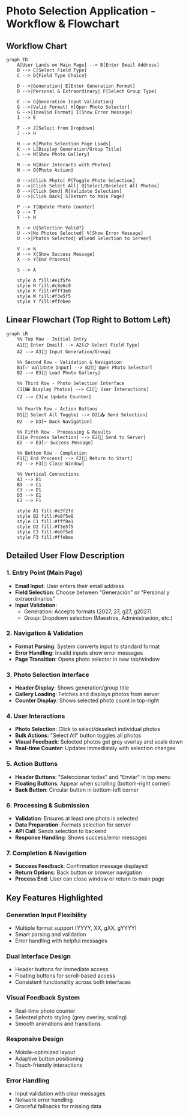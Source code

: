 # Photo Selection Application - Workflow & Flowchart

## Workflow Chart

```mermaid
graph TD
    A[User Lands on Main Page] --> B[Enter Email Address]
    B --> C[Select Field Type]
    C --> D{Field Type Choice}
    
    D -->|Generation| E[Enter Generation Format]
    D -->|Personal & Extraordinary| F[Select Group Type]
    
    E --> G{Generation Input Validation}
    G -->|Valid Format| H[Open Photo Selector]
    G -->|Invalid Format| I[Show Error Message]
    I --> E
    
    F --> J[Select from Dropdown]
    J --> H
    
    H --> K[Photo Selection Page Loads]
    K --> L[Display Generation/Group Title]
    L --> M[Show Photo Gallery]
    
    M --> N[User Interacts with Photos]
    N --> O{Photo Action}
    
    O -->|Click Photo| P[Toggle Photo Selection]
    O -->|Click Select All| Q[Select/Deselect All Photos]
    O -->|Click Send| R[Validate Selection]
    O -->|Click Back| S[Return to Main Page]
    
    P --> T[Update Photo Counter]
    Q --> T
    T --> N
    
    R --> U{Selection Valid?}
    U -->|No Photos Selected| V[Show Error Message]
    U -->|Photos Selected| W[Send Selection to Server]
    
    V --> N
    W --> X[Show Success Message]
    X --> Y[End Process]
    
    S --> A
    
    style A fill:#e1f5fe
    style H fill:#c8e6c9
    style K fill:#fff3e0
    style W fill:#f3e5f5
    style Y fill:#ffebee
```

## Linear Flowchart (Top Right to Bottom Left)

```mermaid
graph LR
    %% Top Row - Initial Entry
    A1[📧 Enter Email] --> A2[📋 Select Field Type]
    A2 --> A3[📝 Input Generation/Group]
    
    %% Second Row - Validation & Navigation
    B1[✅ Validate Input] --> B2[🚪 Open Photo Selector]
    B2 --> B3[📱 Load Photo Gallery]
    
    %% Third Row - Photo Selection Interface
    C1[🖼️ Display Photos] --> C2[👆 User Interactions]
    C2 --> C3[📊 Update Counter]
    
    %% Fourth Row - Action Buttons
    D1[🔄 Select All Toggle] --> D2[📤 Send Selection]
    D2 --> D3[⬅️ Back Navigation]
    
    %% Fifth Row - Processing & Results
    E1[⚙️ Process Selection] --> E2[📧 Send to Server]
    E2 --> E3[✅ Success Message]
    
    %% Bottom Row - Completion
    F1[🏁 End Process] --> F2[🔄 Return to Start]
    F2 --> F3[📱 Close Window]
    
    %% Vertical Connections
    A3 --> B1
    B3 --> C1
    C3 --> D1
    D3 --> E1
    E3 --> F1
    
    style A1 fill:#e3f2fd
    style B2 fill:#e8f5e8
    style C1 fill:#fff8e1
    style D2 fill:#f3e5f5
    style E3 fill:#e8f5e8
    style F3 fill:#ffebee
```

## Detailed User Flow Description

### 1. **Entry Point (Main Page)**
- **Email Input**: User enters their email address
- **Field Selection**: Choose between "Generación" or "Personal y extraordinarios"
- **Input Validation**: 
  - Generation: Accepts formats (2027, 27, g27, g2027)
  - Group: Dropdown selection (Maestros, Administración, etc.)

### 2. **Navigation & Validation**
- **Format Parsing**: System converts input to standard format
- **Error Handling**: Invalid inputs show error messages
- **Page Transition**: Opens photo selector in new tab/window

### 3. **Photo Selection Interface**
- **Header Display**: Shows generation/group title
- **Gallery Loading**: Fetches and displays photos from server
- **Counter Display**: Shows selected photo count in top-right

### 4. **User Interactions**
- **Photo Selection**: Click to select/deselect individual photos
- **Bulk Actions**: "Select All" button toggles all photos
- **Visual Feedback**: Selected photos get grey overlay and scale down
- **Real-time Counter**: Updates immediately with selection changes

### 5. **Action Buttons**
- **Header Buttons**: "Seleccionar todas" and "Enviar" in top menu
- **Floating Buttons**: Appear when scrolling (bottom-right corner)
- **Back Button**: Circular button in bottom-left corner

### 6. **Processing & Submission**
- **Validation**: Ensures at least one photo is selected
- **Data Preparation**: Formats selection for server
- **API Call**: Sends selection to backend
- **Response Handling**: Shows success/error messages

### 7. **Completion & Navigation**
- **Success Feedback**: Confirmation message displayed
- **Return Options**: Back button or browser navigation
- **Process End**: User can close window or return to main page

## Key Features Highlighted

### **Generation Input Flexibility**
- Multiple format support (YYYY, XX, gXX, gYYYY)
- Smart parsing and validation
- Error handling with helpful messages

### **Dual Interface Design**
- Header buttons for immediate access
- Floating buttons for scroll-based access
- Consistent functionality across both interfaces

### **Visual Feedback System**
- Real-time photo counter
- Selected photo styling (grey overlay, scaling)
- Smooth animations and transitions

### **Responsive Design**
- Mobile-optimized layout
- Adaptive button positioning
- Touch-friendly interactions

### **Error Handling**
- Input validation with clear messages
- Network error handling
- Graceful fallbacks for missing data
